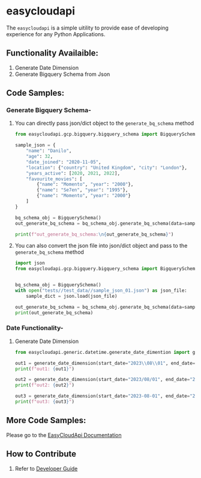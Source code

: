 # easycloudapi
The `easycloudapi` is a simple uitility to provide ease of developing experience for any Python Applications.


## Functionality Availaible:
1. Generate Date Dimension
2. Generate Bigquery Schema from Json

## Code Samples:

### Generate Bigquery Schema-
1. You can directly pass json/dict object to the `generate_bq_schema` method
    ```python
    from easycloudapi.gcp.bigquery.bigquery_schema import BigquerySchema

    sample_json = {
        "name": "Danilo",
        "age": 32,
        "date_joined": "2020-11-05",
        "location": {"country": "United Kingdom", "city": "London"},
        "years_active": [2020, 2021, 2022],
        "favourite_movies": [
            {"name": "Momento", "year": "2000"},
            {"name": "Se7en", "year": "1995"},
            {"name": "Momento", "year": "2000"}
        ]
    }

    bq_schema_obj = BigquerySchema()
    out_generate_bq_schema = bq_schema_obj.generate_bq_schema(data=sample_json)

    print(f"out_generate_bq_schema:\n{out_generate_bq_schema}")
    ```

2. You can also convert the json file into json/dict object and pass to the `generate_bq_schema` method
    ```python
    import json
    from easycloudapi.gcp.bigquery.bigquery_schema import BigquerySchema


    bq_schema_obj = BigquerySchema()
    with open("tests//test_data//sample_json_01.json") as json_file:
        sample_dict = json.load(json_file)

    out_generate_bq_schema = bq_schema_obj.generate_bq_schema(data=sample_dict)
    print(out_generate_bq_schema)
    ```

### Date Functionality-
1. Generate Date Dimension
    ```python
    from easycloudapi.generic.datetime.generate_date_dimention import generate_date_dimension

    out1 = generate_date_dimension(start_date="2023\\08\\01", end_date="2023\\08\\03")
    print(f"out1: {out1}")

    out2 = generate_date_dimension(start_date="2023/08/01", end_date="2023/08/03")
    print(f"out2: {out2}")

    out3 = generate_date_dimension(start_date="2023-08-01", end_date="2023-08-03")
    print(f"out3: {out3}")
    ```

## More Code Samples:
Please go to the [EasyCloudApi Documentation](https://easycloudapi-python-utility.readthedocs.io/en/latest/index.html)

## How to Contribute
1. Refer to [Developer Guide](developer_guide.md)


